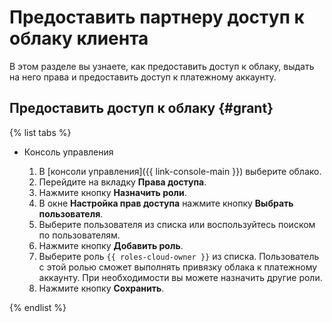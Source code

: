# Предоставить партнеру доступ к облаку клиента

В этом разделе вы узнаете, как предоставить доступ к облаку, выдать на него права и предоставить доступ к платежному аккаунту.

## Предоставить доступ к облаку {#grant}

{% list tabs %}

- Консоль управления

  1. В [консоли управления]({{ link-console-main }}) выберите облако.
  1. Перейдите на вкладку **Права доступа**.
  1. Нажмите кнопку **Назначить роли**.
  1. В окне **Настройка прав доступа** нажмите кнопку **Выбрать пользователя**.
  1. Выберите пользователя из списка или воспользуйтесь поиском по пользователям.
  1. Нажмите кнопку **Добавить роль**.
  1. Выберите роль `{{ roles-cloud-owner }}` из списка. Пользователь с этой ролью сможет выполнять привязку облака к платежному аккаунту. При необходимости вы можете назначить другие роли.
  1. Нажмите кнопку **Сохранить**.

{% endlist %}
